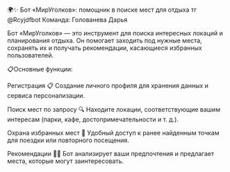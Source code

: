 🌍✨ Бот «МирУголков»: помощник в поиске мест для отдыха тг @Rcyjdfbot
Команда: Голованева Дарья

Бот «МирУголков» — это инструмент для поиска интересных локаций и планирования отдыха. Он помогает заходить под нужные места, сохранять их и получать рекомендации, касающиеся избранных пользователей.

📋Основные функции:

Регистрация
📋 Создание личного профиля для хранения данных и сервиса персонализации.

Поиск мест по запросу
🔍 Находите локации, соответствующие вашим интересам (парки, кафе, достопримечательности и т. д.).

Охрана избранных мест
💾 Удобный доступ к ранее найденным точкам для поездки или повторного посещения.

Рекомендации
🤖💡 Бот анализирует ваши предпочтения и предлагает места, которые могут заинтересовать.

